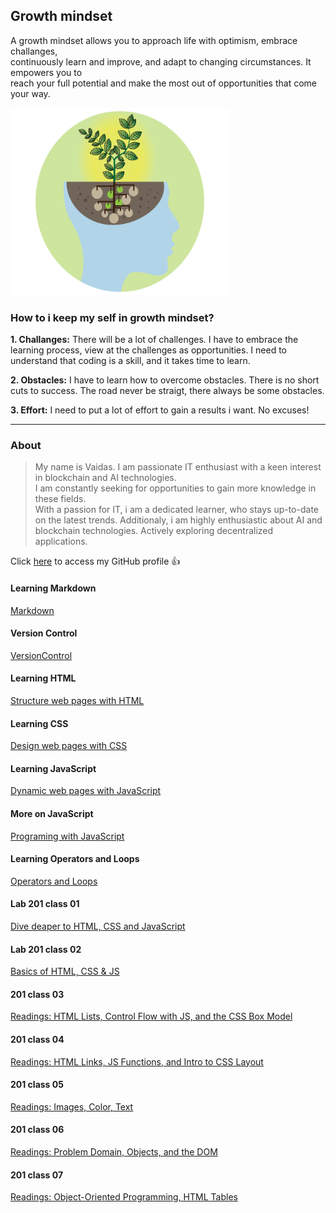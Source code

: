 ## Growth mindset

A growth mindset allows you to approach life with optimism, embrace challanges,  
continuously learn and improve, and adapt to changing circumstances. It empowers you to  
reach your full potential and make the most out of opportunities that come your way.

<img src="image1.webp" alt="This is a growth minset image" style="width:350px; height:300px;">


### How to i keep my self in growth mindset?

**1. Challanges:** There will be a lot of challenges. I have to embrace the learning process, view at the challenges as opportunities. I need to understand that coding is a skill, and it takes time to learn.  

**2. Obstacles:** I have to learn how to overcome obstacles. There is no short cuts to success. The road never be straigt, there always be some obstacles. 

**3. Effort:** I need to put a lot of effort to gain a results i want. No excuses! 

***

### About

> My name is Vaidas. I am passionate IT enthusiast with a keen interest in blockchain and AI technologies.  
> I am constantly seeking for opportunities to gain more knowledge in these fields.  
> With a passion for IT, i am a dedicated learner, who stays up-to-date on the latest trends. 
> Additionaly, i am highly enthusiastic about AI and blockchain technologies. Actively exploring decentralized  
> applications.

Click [here](https://github.com/MisterVaidas) to access my GitHub profile :+1:

#### Learning Markdown

[Markdown](/102/class-01.md)

#### Version Control

[VersionControl](/102/class-03.md)

#### Learning HTML

[Structure web pages with HTML](/102/class-04.md)

#### Learning CSS

[Design web pages with CSS](/102/class-05.md)

#### Learning JavaScript

[Dynamic web pages with JavaScript](/102/class-06.md)

#### More on JavaScript

[Programing with JavaScript](/102/class-07.md)

#### Learning Operators and Loops

[Operators and Loops](/102/class-08.md)

#### Lab 201 class 01

[Dive deaper to HTML, CSS and JavaScript](/201/class-01.md)

#### Lab 201 class 02

[Basics of HTML, CSS & JS](/201/class-02.md)

#### 201 class 03

[Readings: HTML Lists, Control Flow with JS, and the CSS Box Model](/201/class-03.md)

#### 201 class 04

[Readings: HTML Links, JS Functions, and Intro to CSS Layout](/201/class-04.md)

#### 201 class 05

[Readings: Images, Color, Text](/201/class-05.md)

#### 201 class 06

[Readings: Problem Domain, Objects, and the DOM](/201/class-06.md)

#### 201 class 07

[Readings: Object-Oriented Programming, HTML Tables](/201/class-07.md)